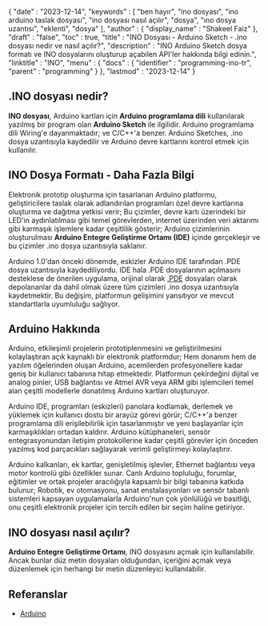 {
   "date" : "2023-12-14",
   "keywords" : [
"ben hayır",
"ino dosyası",
"ino arduino taslak dosyası",
"ino dosyası nasıl açılır",
"dosya",
"ıno dosya uzantısı",
"eklenti",
"dosya"
],
   "author" : {
      "display_name" : "Shakeel Faiz"
},
   "draft" : "false",
   "toc" : true,
   "title" : "INO Dosyası - Arduino Sketch - .ino dosyası nedir ve nasıl açılır?",
   "description" : "INO Arduino Sketch dosya formatı ve INO dosyalarını oluşturup açabilen API'ler hakkında bilgi edinin.",
   "linktitle" : "INO",
   "menu" : {
      "docs" : {
         "identifier" : "programming-ino-tr",
         "parent" : "programming"
}
},
   "lastmod" : "2023-12-14"
}

## .INO dosyası nedir?

**INO dosyası**, Arduino kartları için **Arduino programlama dili** kullanılarak yazılmış bir program olan **Arduino Sketch** ile ilgilidir. Arduino programlama dili Wiring'e dayanmaktadır; ve C/C++'a benzer. Arduino Sketches, .ino dosya uzantısıyla kaydedilir ve Arduino devre kartlarını kontrol etmek için kullanılır.

## INO Dosya Formatı - Daha Fazla Bilgi

Elektronik prototip oluşturma için tasarlanan Arduino platformu, geliştiricilere taslak olarak adlandırılan programları özel devre kartlarına oluşturma ve dağıtma yetkisi verir; Bu çizimler, devre kartı üzerindeki bir LED'in aydınlatılması gibi temel görevlerden, internet üzerinden veri aktarımı gibi karmaşık işlemlere kadar çeşitlilik gösterir; Arduino çizimlerinin oluşturulması **Arduino Entegre Geliştirme Ortamı (IDE)** içinde gerçekleşir ve bu çizimler .ino dosya uzantısıyla saklanır.

Arduino 1.0'dan önceki dönemde, eskizler Arduino IDE tarafından .PDE dosya uzantısıyla kaydediliyordu. IDE hala .PDE dosyalarının açılmasını desteklese de önerilen uygulama, orijinal olarak [.PDE](/programming/pde/) dosyaları olarak depolananlar da dahil olmak üzere tüm çizimleri .ino dosya uzantısıyla kaydetmektir. Bu değişim, platformun gelişimini yansıtıyor ve mevcut standartlarla uyumluluğu sağlıyor.

## Arduino Hakkında

Arduino, etkileşimli projelerin prototiplenmesini ve geliştirilmesini kolaylaştıran açık kaynaklı bir elektronik platformdur; Hem donanım hem de yazılım öğelerinden oluşan Arduino, acemilerden profesyonellere kadar geniş bir kullanıcı tabanına hitap etmektedir. Platformun çekirdeğini dijital ve analog pinler, USB bağlantısı ve Atmel AVR veya ARM gibi işlemcileri temel alan çeşitli modellerle donatılmış Arduino kartları oluşturuyor.

Arduino IDE, programları (eskizleri) panolara kodlamak, derlemek ve yüklemek için kullanıcı dostu bir arayüz görevi görür; C/C++'a benzer programlama dili erişilebilirlik için tasarlanmıştır ve yeni başlayanlar için karmaşıklıkları ortadan kaldırır. Arduino kütüphaneleri, sensör entegrasyonundan iletişim protokollerine kadar çeşitli görevler için önceden yazılmış kod parçacıkları sağlayarak verimli geliştirmeyi kolaylaştırır.

Arduino kalkanları, ek kartlar, genişletilmiş işlevler, Ethernet bağlantısı veya motor kontrolü gibi özellikler sunar. Canlı Arduino topluluğu, forumlar, eğitimler ve ortak projeler aracılığıyla kapsamlı bir bilgi tabanına katkıda bulunur; Robotik, ev otomasyonu, sanat enstalasyonları ve sensör tabanlı sistemleri kapsayan uygulamalarla Arduino'nun çok yönlülüğü ve basitliği, onu çeşitli elektronik projeler için tercih edilen bir seçim haline getiriyor.

## INO dosyası nasıl açılır?

**Arduino Entegre Geliştirme Ortamı**, INO dosyasını açmak için kullanılabilir. Ancak bunlar düz metin dosyaları olduğundan, içeriğini açmak veya düzenlemek için herhangi bir metin düzenleyici kullanılabilir.

## Referanslar
* [Arduino](https://en.wikipedia.org/wiki/Arduino)


